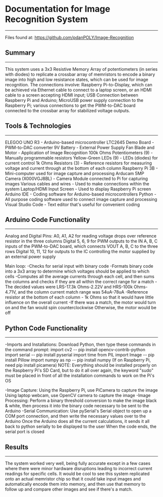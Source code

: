 # Documentation for Image Recognition System
------------------------------------------
Files found at: https://github.com/pdanPOLY/Image-Recognition

## Summary
-------
This system uses a 3x3 Resistive Memory Array of potentiometers (in series with diodes) to replicate
a crossbar array of memristors to encode a binary image into high and low resistance 
states, which can be used for image recognition. The connections involve: Raspberry Pi-to-Display,
which can be achieved via Ethernet cable to connect to a laptop screen, or an HDMI cable to a screen
accepting HDMI input; USB Connection between Raspberry Pi and Arduino; MicroUSB power supply connection
to the Raspberry Pi; various connections to get the PWM-to-DAC board connected to the crossbar
array for stabilized voltage outputs.

## Tools & Technologies
--------------------
ELEGOO UNO R3 - Arduino-based microcontroller
LTC2645 Demo Board - PWM-to-DAC converter
9V Battery - External Power Supply
Fan Blade and Motor - Application of Image Recognition
100k Ohms Potentiometers (9) - Manually programmable resistors
Yellow-Green LEDs (9) - LEDs (diodes) for current control
1k Ohms Resistors (3) - Reference resistors for measuring voltage and current through at the bottom of each column
Raspberry Pi 3B - Mini-computer used for image capture and processing
Arducam 5MP Camera (X000VGJ8BL) - Camera Module connected to Pi for capturing images
Various cables and wires - Used to make connections within the system
Laptop/HDMI Input Screen - Used to display Raspberry Pi screen
Arduino IDE - Coding software for Arduino-based microcontrollers
Python - All purpose coding software used to connect image capture and processing
Visual Studio Code - Text editor that's useful for convenient coding

## Arduino Code Functionality
--------------------------
Analog and Digital Pins:
A0, A1, A2 for reading voltage drops over reference resistor in the three columns
Digital 5, 6, 9 for PWM outputs to the IN A, B, C inputs of the PWM-to-DAC board, which connects VOUT A, B, C to the three rows
Digital 10, 11, 12 for outputs to the IC controlling the motor supplied by an external power supply

Main loop:
-Checks for serial input with binary code 
-Formats binary code into a 3x3 array to determine which voltages should be applied to which cells
-Computes all the average currents through each cell, and then sums the columns and checks if they are all within
 the correct range for a match
-The decided values were LRS-17.3k Ohms-2.22V and HRS-100k Ohms-4.71V, and the column current
 match range was 54uA-78uA
-Reference resistor at the bottom of each column - 1k Ohms so that it would have little influence on the overall current
-If there was a match, the motor would turn on and the fan would spin counterclockwise
 Otherwise, the motor would be off

## Python Code Functionality
-------------------------
-Imports and Installations:
	Download Python, then type these commands in the command prompt:
		import cv2 -- pip install opencv-contrib-python
		import serial -- pip install pyserial
		import time
		from PIL import Image -- pip install Pillow
		import numpy as np -- pip install numpy
		(If on Raspberry Pi, need pip install picamera)
 NOTE: Everything should be installed properly on the Raspberry Pi's SD Card, but 
 to do it all over again, the keyword "sudo" must be placed in front of all the installation
 commands to work on the Pi's OS

-Image Capture:
	Using the Raspberry Pi, use PiCamera to capture the image
	Using laptop webcam, use OpenCV camera to capture the image
-Image Processing:
	Perform a binary threshold conversion to make the image black & white,
	then process it into the binary code necessary to be sent to the Arduino
-Serial Communication:
	Use pySerial's Serial object to open up a COM port connection, and then write the 
	necessary values over to the Arduino
	Once the Arduino does all the current calculations, it sends it all back to python
	serially to be displayed to the user
	When the code ends, the serial port is closed 

## Results
-------
The system worked very well, being fully accurate except in a few cases where there were minor hardware
disruptions leading to incorrect current readings for specific cells. It would be cool to see this system
replicated onto an actual memristor chip so that it could take input images and automatically encode them into
memory, and then use that memory to follow up and compare other images and see if there's a match.

